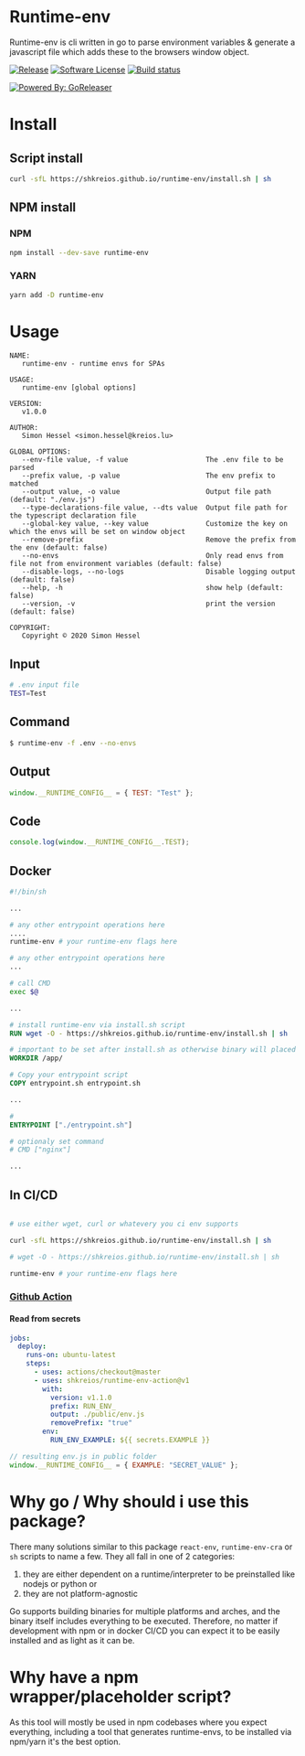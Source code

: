 # Runtime-env

Runtime-env is cli written in go to parse environment variables & generate a javascript file which adds these to the browsers window object.

[![Release](https://img.shields.io/github/release/shkreios/runtime-env.svg?style=for-the-badge)](https://github.com/shkreios/runtime-env/releases/latest)
[![Software License](https://img.shields.io/badge/license-MIT-brightgreen.svg?style=for-the-badge)](/LICENSE)
[![Build status](https://img.shields.io/github/workflow/status/shkreios/runtime-env/build?style=for-the-badge)](https://github.com/shkreios/runtime-env/actions?workflow=publish)

[![Powered By: GoReleaser](https://img.shields.io/badge/powered%20by-goreleaser-green.svg?style=for-the-badge)](https://github.com/goreleaser)

# Install

## Script install

```bash
curl -sfL https://shkreios.github.io/runtime-env/install.sh | sh
```

## NPM install

### NPM

```bash
npm install --dev-save runtime-env
```

### YARN

```bash
yarn add -D runtime-env
```

# Usage

```
NAME:
   runtime-env - runtime envs for SPAs

USAGE:
   runtime-env [global options]

VERSION:
   v1.0.0

AUTHOR:
   Simon Hessel <simon.hessel@kreios.lu>

GLOBAL OPTIONS:
   --env-file value, -f value                   The .env file to be parsed
   --prefix value, -p value                     The env prefix to matched
   --output value, -o value                     Output file path (default: "./env.js")
   --type-declarations-file value, --dts value  Output file path for the typescript declaration file
   --global-key value, --key value              Customize the key on which the envs will be set on window object
   --remove-prefix                              Remove the prefix from the env (default: false)
   --no-envs                                    Only read envs from file not from environment variables (default: false)
   --disable-logs, --no-logs                    Disable logging output (default: false)
   --help, -h                                   show help (default: false)
   --version, -v                                print the version (default: false)

COPYRIGHT:
   Copyright © 2020 Simon Hessel
```

## Input

```sh
# .env input file
TEST=Test
```

## Command

```sh
$ runtime-env -f .env --no-envs
```

## Output

```js
window.__RUNTIME_CONFIG__ = { TEST: "Test" };
```

## Code

```js
console.log(window.__RUNTIME_CONFIG__.TEST);
```

## Docker

```sh
#!/bin/sh

...

# any other entrypoint operations here
....
runtime-env # your runtime-env flags here

# any other entrypoint operations here
...

# call CMD
exec $@
```

```dockerfile
...

# install runtime-env via install.sh script
RUN wget -O - https://shkreios.github.io/runtime-env/install.sh | sh

# important to be set after install.sh as otherwise binary will placed under /app/bin/runtime-env
WORKDIR /app/

# Copy your entrypoint script
COPY entrypoint.sh entrypoint.sh

...

#
ENTRYPOINT ["./entrypoint.sh"]

# optionaly set command
# CMD ["nginx"]

...
```

## In CI/CD

```sh

# use either wget, curl or whatevery you ci env supports

curl -sfL https://shkreios.github.io/runtime-env/install.sh | sh

# wget -O - https://shkreios.github.io/runtime-env/install.sh | sh

runtime-env # your runtime-env flags here
```

### [Github Action](https://github.com/shkreios/runtime-env-action)

#### Read from secrets

```yaml
jobs:
  deploy:
    runs-on: ubuntu-latest
    steps:
      - uses: actions/checkout@master
      - uses: shkreios/runtime-env-action@v1
        with:
          version: v1.1.0
          prefix: RUN_ENV_
          output: ./public/env.js
          removePrefix: "true"
        env:
          RUN_ENV_EXAMPLE: ${{ secrets.EXAMPLE }}
```

```js
// resulting env.js in public folder
window.__RUNTIME_CONFIG__ = { EXAMPLE: "SECRET_VALUE" };
```

# Why go / Why should i use this package?

There many solutions similar to this package `react-env`, `runtime-env-cra` or `sh` scripts to name a few. They all fall in one of 2 categories:

1. they are either dependent on a runtime/interpreter to be preinstalled like nodejs or python or
2. they are not platform-agnostic

Go supports building binaries for multiple platforms and arches, and the binary itself includes everything to be executed. Therefore, no matter if development with npm or in docker CI/CD you can expect it to be easily installed and as light as it can be.

# Why have a npm wrapper/placeholder script?

As this tool will mostly be used in npm codebases where you expect everything, including a tool that generates runtime-envs, to be installed via npm/yarn it's the best option.
